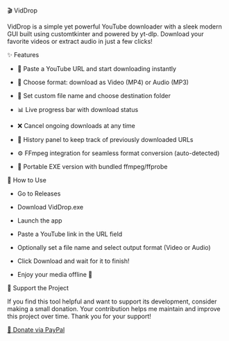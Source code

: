 🎬 VidDrop

VidDrop is a simple yet powerful YouTube downloader with a sleek modern GUI built using customtkinter and powered by yt-dlp.
Download your favorite videos or extract audio in just a few clicks!



✨ Features

- 🔗 Paste a YouTube URL and start downloading instantly

- 🎵 Choose format: download as Video (MP4) or Audio (MP3)

- 💾 Set custom file name and choose destination folder

- 📊 Live progress bar with download status

- ❌ Cancel ongoing downloads at any time

- 📂 History panel to keep track of previously downloaded URLs

- ⚙️ FFmpeg integration for seamless format conversion (auto-detected)

- 🧊 Portable EXE version with bundled ffmpeg/ffprobe



🚀 How to Use

- Go to Releases

- Download VidDrop.exe

- Launch the app

- Paste a YouTube link in the URL field

- Optionally set a file name and select output format (Video or Audio)

- Click Download and wait for it to finish!

- Enjoy your media offline 🎉

💖 Support the Project

If you find this tool helpful and want to support its development, consider making a small donation. Your contribution helps me maintain and improve this project over time.
Thank you for your support!

[💸 Donate via PayPal](https://www.paypal.com/donate/?hosted_button_id=DRAN8WPQL2JAQ)



